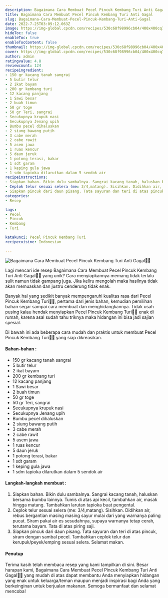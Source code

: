 ```yaml
---
description: Bagaimana Cara Membuat Pecel Pincuk Kembang Turi Anti Gagal"
title: Bagaimana Cara Membuat Pecel Pincuk Kembang Turi Anti Gagal
slug: Bagaimana-Cara-Membuat-Pecel-Pincuk-Kembang-Turi-Anti-Gagal
date: 2022-7-25T03:09:12.063Z
image: https://img-global.cpcdn.com/recipes/530c68f98996cb04/400x400cq70/photo.jpg
hideToc: false
enableToc: true
enableTocContent: false
thumbnail: https://img-global.cpcdn.com/recipes/530c68f98996cb04/400x400cq70/photo.jpg
cover: https://img-global.cpcdn.com/recipes/530c68f98996cb04/400x400cq70/photo.jpg
author: admin
ratingvalue: 4.8
reviewcount: 124
recipeingredient:
- 150 gr kacang tanah sangrai
- 5 butir telur
- 2 ikat bayam
- 200 gr kembang turi
- 12 kacang panjang
- 1 Sawi besar
- 2 buah timun
- 50 gr toge
- 50 gr Teri, sangrai
- Secukupnya krupuk nasi
- Secukupnya Jenang upih
- Bumbu pecel dihaluskan
- 2 siung bawang putih
- 3 cabe merah
- 2 cabe rawit
- 5 asem jawa
- 1 ruas kencur
- 5 daun jeruk
- 1 potong terasi, bakar
- 1 sdt garam
- 1 keping gula jawa
- 1 sdm tapioka dilarutkan dalam 5 sendok air
recipeinstructions:
- Siapkan bahan. Bikin dulu sambalnya. Sangrai kacang tanah, haluskan bersama bumbu lainnya. Tumis di atas api kecil, tambahkan air, masak hingga matang. Tambahkan larutan tapioka buat pengental.
- Ceplok telur sesuai selera (me: 3/4,matang). Sisihkan. Didihkan air, rebus bergantian masing masing sayur mulai dari yang warnanya paling pucat. Siram pakai air es sesudahnya, supaya warnanya tetap cerah, terutama bayam. Tata di atas piring saji.
- Siapkan pincuk dari daun pisang. Tata sayuran dan teri di atas pincuk, siram dengan sambal pecel. Tambahkan ceplok telur dan kerupuk/peyek/emping sesuai selera. Selamat makan.
categories:
- Resep

tags:
- Pecel
- Pincuk
- Kembang
- Turi

katakunci: Pecel Pincuk Kembang Turi
recipecuisine: Indonesian

---
```


![Bagaimana Cara Membuat Pecel Pincuk Kembang Turi Anti Gagal👩‍🍳](https://img-global.cpcdn.com/recipes/530c68f98996cb04/400x400cq70/photo.jpg)

Lagi mencari ide resep Bagaimana Cara Membuat Pecel Pincuk Kembang Turi Anti Gagal👩‍🍳 yang unik? Cara menyiapkannya memang tidak terlalu sulit namun tidak gampang juga. Jika keliru mengolah maka hasilnya tidak akan memuaskan dan justru cenderung tidak enak.

Banyak hal yang sedikit banyak mempengaruhi kualitas rasa dari Pecel Pincuk Kembang Turi👩‍🍳, pertama dari jenis bahan, kemudian pemilihan bahan segar sampai cara membuat dan menghidangkannya. Tidak usah pusing kalau hendak menyiapkan Pecel Pincuk Kembang Turi👩‍🍳 enak di rumah, karena asal sudah tahu triknya maka hidangan ini bisa jadi sajian spesial.

Di bawah ini ada beberapa cara mudah dan praktis untuk membuat Pecel Pincuk Kembang Turi👩‍🍳 yang siap dikreasikan.

<!--inarticleads1-->

#### Bahan-bahan :

- 150 gr kacang tanah sangrai
- 5 butir telur
- 2 ikat bayam
- 200 gr kembang turi
- 12 kacang panjang
- 1 Sawi besar
- 2 buah timun
- 50 gr toge
- 50 gr Teri, sangrai
- Secukupnya krupuk nasi
- Secukupnya Jenang upih
- Bumbu pecel dihaluskan
- 2 siung bawang putih
- 3 cabe merah
- 2 cabe rawit
- 5 asem jawa
- 1 ruas kencur
- 5 daun jeruk
- 1 potong terasi, bakar
- 1 sdt garam
- 1 keping gula jawa
- 1 sdm tapioka dilarutkan dalam 5 sendok air

<!--inarticleads2-->

#### Langkah-langkah membuat :

1. Siapkan bahan. Bikin dulu sambalnya. Sangrai kacang tanah, haluskan bersama bumbu lainnya. Tumis di atas api kecil, tambahkan air, masak hingga matang. Tambahkan larutan tapioka buat pengental.
1. Ceplok telur sesuai selera (me: 3/4,matang). Sisihkan. Didihkan air, rebus bergantian masing masing sayur mulai dari yang warnanya paling pucat. Siram pakai air es sesudahnya, supaya warnanya tetap cerah, terutama bayam. Tata di atas piring saji.
1. Siapkan pincuk dari daun pisang. Tata sayuran dan teri di atas pincuk, siram dengan sambal pecel. Tambahkan ceplok telur dan kerupuk/peyek/emping sesuai selera. Selamat makan.

#### Penutup

Terima kasih telah membaca resep yang kami tampilkan di sini. Besar harapan kami, Bagaimana Cara Membuat Pecel Pincuk Kembang Turi Anti Gagal👩‍🍳 yang mudah di atas dapat membantu Anda menyiapkan hidangan yang enak untuk keluarga/teman maupun menjadi inspirasi bagi Anda yang berkeinginan untuk berjualan makanan. Semoga bermanfaat dan selamat mencoba!